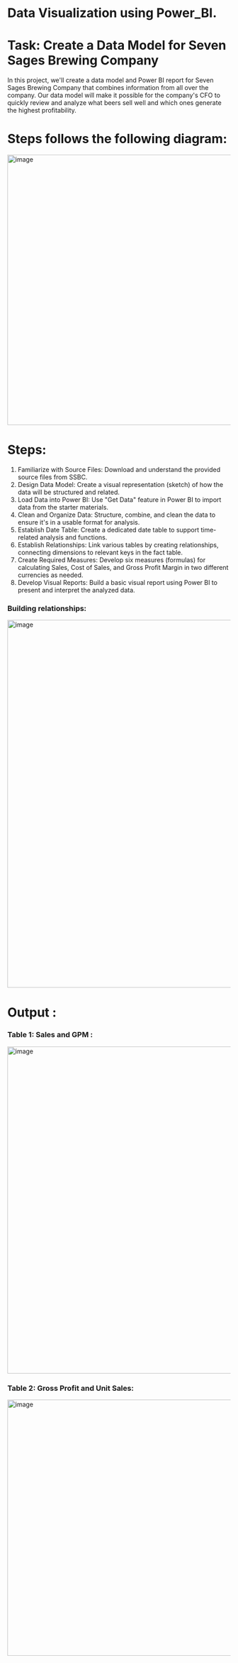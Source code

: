 # Data Visualization using Power_BI.

# Task: Create a Data Model for Seven Sages Brewing Company
In this project, we'll create a data model and Power BI report for Seven Sages Brewing Company that combines information from all over the company. Our data model will make it possible for the company's CFO to quickly review and analyze what beers sell well and which ones generate the highest profitability.

# Steps follows the following diagram:

<img width="610" alt="image" src="https://github.com/sunandhini96/Power_BI_Projects_Udacity/assets/63030539/4f618690-79a2-4436-840a-8672876cbf7d">

# Steps:
1. Familiarize with Source Files: Download and understand the provided source files from SSBC.
2. Design Data Model: Create a visual representation (sketch) of how the data will be structured and related.
3. Load Data into Power BI: Use "Get Data" feature in Power BI to import data from the starter materials.
4. Clean and Organize Data: Structure, combine, and clean the data to ensure it's in a usable format for analysis.
5. Establish Date Table: Create a dedicated date table to support time-related analysis and functions.
6. Establish Relationships: Link various tables by creating relationships, connecting dimensions to relevant keys in the fact table.
7. Create Required Measures: Develop six measures (formulas) for calculating Sales, Cost of Sales, and Gross Profit Margin in two different currencies as needed.
8. Develop Visual Reports: Build a basic visual report using Power BI to present and interpret the analyzed data.

### Building relationships:
<img width="830" alt="image" src="https://github.com/sunandhini96/Power_BI_Projects_Udacity/assets/63030539/7807a16a-5a2b-4a97-9952-84e8f7a44f66">


# Output : 
### Table 1: Sales and GPM : 
<img width="738" alt="image" src="https://github.com/sunandhini96/Power_BI_Projects_Udacity/assets/63030539/c42d04e0-dd88-499c-af79-14fd2a1f2226">

### Table 2: Gross Profit and Unit Sales:
<img width="578" alt="image" src="https://github.com/sunandhini96/Power_BI_Projects_Udacity/assets/63030539/cf439766-b4f1-4f4b-9bf3-045ca5bcf4fa">



